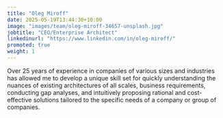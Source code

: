 ```yaml
---
title: "Oleg Miroff"
date: 2025-05-19T13:44:30+10:00
image: "images/team/oleg-miroff-34657-unsplash.jpg"
jobtitle: "CEO/Enterprise Architect"
linkedinurl: "https://www.linkedin.com/in/oleg-miroff/"
promoted: true
weight: 1
---
```


Over 25 years of experience in companies of various sizes and industries has allowed me to develop a unique skill set for quickly understanding the nuances of existing architectures of all scales, business requirements, conducting gap analyses, and intuitively proposing rational and cost-effective solutions tailored to the specific needs of a company or group of companies.
